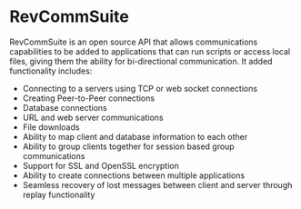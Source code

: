 # RevCommSuite

RevCommSuite is an open source API that allows communications capabilities to be added to applications that can run scripts or access local files, giving them the ability for bi-directional communication. It added functionality includes:

- Connecting to a servers using TCP or web socket connections
- Creating Peer-to-Peer connections
- Database connections
- URL and web server communications
- File downloads
- Ability to map client and database information to each other
- Ability to group clients together for session based group communications
- Support for SSL and OpenSSL encryption
- Ability to create connections between multiple applications
- Seamless recovery of lost messages between client and server through replay functionality
